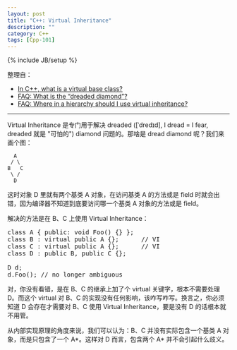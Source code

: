 ```yaml
---
layout: post
title: "C++: Virtual Inheritance"
description: ""
category: C++
tags: [Cpp-101]
---
```

{% include JB/setup %}

整理自：

- [In C++, what is a virtual base class?](http://stackoverflow.com/questions/21558/in-c-what-is-a-virtual-base-class)
- [FAQ: What is the “dreaded diamond”?](https://isocpp.org/wiki/faq/multiple-inheritance#mi-diamond)
- [FAQ: Where in a hierarchy should I use virtual inheritance?](https://isocpp.org/wiki/faq/multiple-inheritance#virtual-inheritance-where)

-----

Virtual Inheritance 是专门用于解决 dreaded ([ˈdredɪd], I dread = I fear, dreaded 就是 "可怕的") diamond 问题的。那啥是 dread diamond 呢？我们来画个图：

	  A
	 / \
	B   C
	 \ /
	  D
	  
这时对象 D 里就有两个基类 A 对象，在访问基类 A 的方法或是 field 时就会出错，因为编译器不知道到底要访问哪一个基类 A 对象的方法或是 field。

解决的方法是在 B、C 上使用 Virtual Inheritance：

<pre class="prettyprint linenums">
class A { public: void Foo() {} };
class B : virtual public A {};		// VI
class C : virtual public A {};		// VI
class D : public B, public C {};

D d;
d.Foo(); // no longer ambiguous
</pre>

对，你没有看错，是在 B、C 的继承上加了个 virtual 关键字，根本不需要处理 D。而这个 virtual 对 B、C 的实现没有任何影响，该咋写咋写。换言之，你必须知道 D 会存在才需要对 B、C 使用 Virtual Inheritance，要是没有 D 的话根本就不用管。

从内部实现原理的角度来说，我们可以认为：B、C 并没有实际包含一个基类 A 对象，而是只包含了一个 A*。这样对 D 而言，包含两个 A* 并不会引起什么歧义。